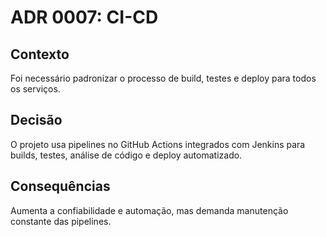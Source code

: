 # ADR 0007: CI-CD

## Contexto
Foi necessário padronizar o processo de build, testes e deploy para todos os serviços.

## Decisão
O projeto usa pipelines no GitHub Actions integrados com Jenkins para builds, testes, análise de código e deploy automatizado.

## Consequências
Aumenta a confiabilidade e automação, mas demanda manutenção constante das pipelines.
